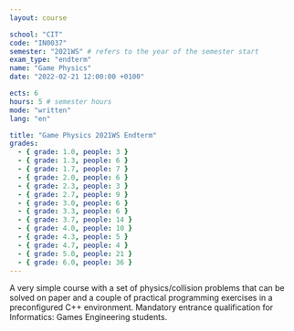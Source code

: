 ```yaml
---
layout: course

school: "CIT"
code: "IN0037"
semester: "2021WS" # refers to the year of the semester start
exam_type: "endterm"
name: "Game Physics"
date: "2022-02-21 12:00:00 +0100"

ects: 6
hours: 5 # semester hours
mode: "written"
lang: "en"

title: "Game Physics 2021WS Endterm"
grades:
  - { grade: 1.0, people: 3 }
  - { grade: 1.3, people: 6 }
  - { grade: 1.7, people: 7 }
  - { grade: 2.0, people: 6 }
  - { grade: 2.3, people: 3 }
  - { grade: 2.7, people: 9 }
  - { grade: 3.0, people: 6 }
  - { grade: 3.3, people: 6 }
  - { grade: 3.7, people: 14 }
  - { grade: 4.0, people: 10 }
  - { grade: 4.3, people: 5 }
  - { grade: 4.7, people: 4 }
  - { grade: 5.0, people: 21 }
  - { grade: 6.0, people: 36 }
---
```


A very simple course with a set of physics/collision problems that can be solved on paper and a couple of practical programming exercises in a preconfigured C++ environment. Mandatory entrance qualification for Informatics: Games Engineering students.
